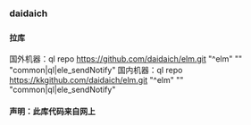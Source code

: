 ### daidaich
### 
#### 拉库 
国外机器：ql repo https://github.com/daidaich/elm.git "^elm" "" "common|ql|ele_sendNotify"
国内机器：ql repo https://kkgithub.com/daidaich/elm.git "^elm" "" "common|ql|ele_sendNotify"
#### 声明：此库代码来自网上

